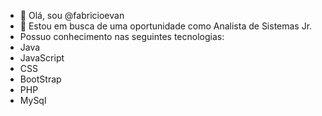 - 👋 Olá, sou @fabricioevan
- 👀 Estou em busca de uma oportunidade como Analista de Sistemas Jr.
- Possuo conhecimento nas seguintes tecnologias:
- Java
- JavaScript
- CSS
- BootStrap 
- PHP
- MySql
